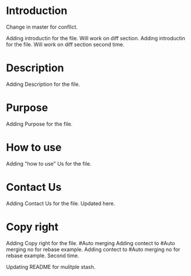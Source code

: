 # Introduction
Change in master for conflict.

Adding introductin for the file. Will work on diff section.
Adding introductin for the file. Will work on diff section second time.


# Description
Adding Description for the file.

# Purpose
Adding Purpose for the file.

# How to use
Adding "how to use" Us for the file.

# Contact Us
Adding Contact Us for the file. Updated here.

# Copy right
Adding Copy right for the file. 
#Auto merging
Adding contect to #Auto merging no for rebase example.
Adding contect to #Auto merging no for rebase example. Second time.

Updating README for mulitple stash.